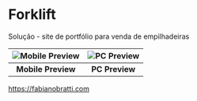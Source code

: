 # Forklift

Solução - site de portfólio para venda de empilhadeiras

| ![Mobile Preview](assets/mobile-preview.gif) | ![PC Preview](assets/pc-preview.gif) |
| :---------------------------------------: | :-----------------------------------: |
|          **Mobile Preview**             |         **PC Preview**               |

https://fabianobratti.com
